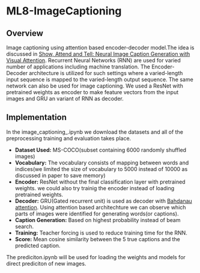 # ML8-ImageCaptioning
## Overview
Image captioning using attention based encoder-decoder model.The idea is discussed in [Show, Attend and Tell: Neural Image Caption Generation with Visual Attention](https://arxiv.org/abs/1502.03044). Recurrent Neural Networks (RNN) are used for varied number of applications including machine translation. The Encoder-Decoder architecture is utilized for such settings where a varied-length input sequence is mapped to the varied-length output sequence. The same network can also be used for image captioning. We used a ResNet with pretrained weights as encoder to make feature vectors from the input images and GRU an variant of RNN as decoder.

## Implementation
In the image_captioning_.ipynb we download the datasets and all of the preprocessing training and evaluation takes place.
- **Dataset Used:** MS-COCO(subset containing 6000 randomly shuffled images)
- **Vocabulary:** The vocabulary consists of mapping between words and indices(we limited the size of vocabulary to 5000 instead of 10000 as discussed in paper to save memory)
- **Encoder:** ResNet without the final classification layer with pretrained weights. we could also try trainig the encoder instead of loading pretrained weights.
- **Decoder:** GRU(Gated recurrent unit) is used as decoder with [Bahdanau attention](https://arxiv.org/pdf/1409.0473.pdf). Using attention based architechture we can observe which parts of images were identified for generating words(or captions).
- **Caption Generation:** Based on highest probability instead of beam search.
- **Training:** Teacher forcing is used to reduce training time for the RNN.
- **Score:** Mean cosine similarity between the 5 true captions and the predicted caption.  


The prediciton.ipynb will be used for loading the weights and models for direct prediciton of new images.
